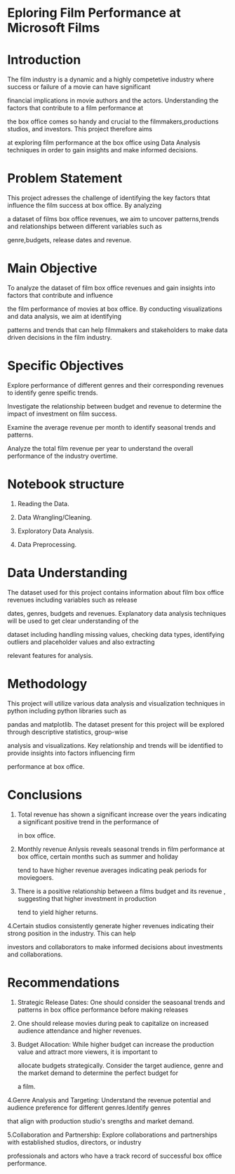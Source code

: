 # Eploring Film Performance at  Microsoft Films

# Introduction
The film industry is a dynamic and a highly competetive industry where success or failure of a movie can have significant

financial implications in movie authors and the actors. Understanding the factors that contribute to a film performance at

the box office comes so handy and crucial to the filmmakers,productions studios, and investors. This project therefore aims

at exploring film performance at the box office using Data Analysis techniques in order to gain insights and make informed decisions.

# Problem Statement
This project adresses the challenge of identifying the key factors thtat influence the film success at box office. By analyzing

a dataset of films box office revenues, we aim to uncover patterns,trends and relationships between different variables such as

genre,budgets, release dates and revenue.

# Main Objective
To analyze the dataset of film box office revenues and gain insights into factors that contribute and influence

the film performance of movies at box office. By conducting visualizations and data analysis, we aim at identifying

patterns and trends that can help filmmakers and stakeholders to make data driven decisions in the film industry.

# Specific Objectives
Explore performance of different genres and their corresponding revenues to identify genre speific trends.

Investigate the relationship between budget and revenue to determine the impact of investment on film success.

Examine the average revenue per month to identify seasonal trends and patterns.

Analyze the total film revenue per year to understand the overall performance of the industry overtime.

# Notebook structure
1. Reading the Data.

2. Data Wrangling/Cleaning.

3. Exploratory Data Analysis.

4. Data Preprocessing.

# Data Understanding
The dataset used for this project contains information about film box office revenues including variables such as release

dates, genres, budgets and revenues. Explanatory data analysis techniques will be used to get clear understanding of the

dataset including handling missing values, checking data types, identifying outliers and placeholder values and also extracting

relevant features for analysis.

# Methodology
This project will utilize various data analysis and visualization techniques in python including python libraries such as

pandas and matplotlib. The dataset present for this project will be explored through descriptive statistics, group-wise

analysis and visualizations. Key relationship and trends will be identified to provide insights into factors influencing firm

performance at box office.

# Conclusions
1. Total revenue has shown a significant increase over the years indicating a significant positive trend in the performance of

   in box office.

2. Monthly revenue Anlysis reveals seasonal trends in film performance at box office, certain months such as summer and holiday

   tend to have higher revenue averages indicating peak periods for moviegoers.

3. There is a positive relationship between a films budget and its revenue , suggesting that higher investment in production

   tend to yield higher returns.

4.Certain studios consistently generate higher revenues indicating their strong position in the industry. This can help

   investors and collaborators to make informed decisions about investments and collaborations.

# Recommendations
1. Strategic Release Dates: One should consider the seasoanal trends and patterns in box office performance before making releases

2. One should release movies during peak to capitalize on increased audience attendance and higher revenues.

3. Budget Allocation: While higher budget can increase the production value and attract more viewers, it is important to

   allocate budgets strategically. Consider the target audience, genre and the market demand to determine the perfect budget for

    a film.

4.Genre Analysis and Targeting: Understand the revenue potential and audience preference for different genres.Identify genres

   that align with production studio's srengths and market demand.

5.Collaboration and Partnership: Explore collaborations and partnerships with established studios, directors, or industry

  professionals and actors who have a track record of successful box office performance.
